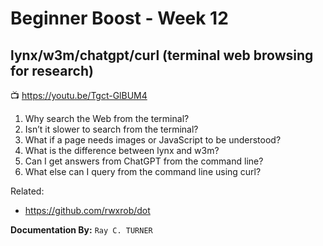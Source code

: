 # Beginner Boost - Week 12
## lynx/w3m/chatgpt/curl (terminal web browsing for research)

📺 <https://youtu.be/Tgct-GlBUM4>

1.  Why search the Web from the terminal?
2.  Isn’t it slower to search from the terminal?
3.  What if a page needs images or JavaScript to be understood?
4.  What is the difference between lynx and w3m?
5.  Can I get answers from ChatGPT from the command line?
6.  What else can I query from the command line using curl?


Related:

* <https://github.com/rwxrob/dot>

**Documentation By:** `Ray C. TURNER`